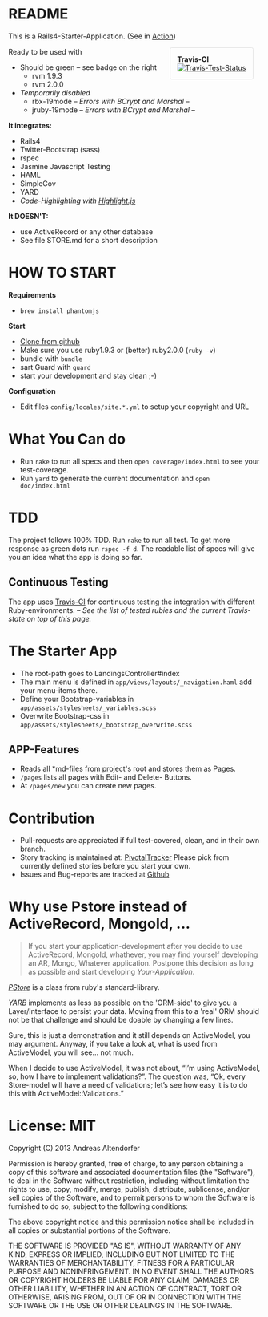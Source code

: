 README
======

This is a Rails4-Starter-Application.
(See in [Action](http://yarb.iboard.cc/))

<div style='float: right; padding: 1em; margin-right: 1em; border: 1px solid #ddd; border-radius: 0.25em; '>
<strong>Travis-CI</strong><br/>
<a href='https://travis-ci.org/iboard/yarb'><img src='https://travis-ci.org/iboard/yarb.png' alt='Travis-Test-Status'/></a>
</div>

Ready to be used with

  * Should be green – see badge on the right
    * rvm 1.9.3
    * rvm 2.0.0
  * _Temporarily disabled_
    * rbx-19mode – _Errors with BCrypt and Marshal_ –
    * jruby-19mode – _Errors with BCrypt and Marshal_ –

**It integrates:**

  * Rails4
  * Twitter-Bootstrap (sass) 
  * rspec
  * Jasmine Javascript Testing
  * HAML
  * SimpleCov
  * YARD
  * _Code-Highlighting with
    [Highlight.js](https://github.com/isagalaev/highlight.js)_

**It DOESN'T:**

  * use ActiveRecord or any other database
  * See file STORE.md for a short description

HOW TO START
============

**Requirements**

  * `brew install phantomjs`

**Start**

  * [Clone from github](https://github.com/iboard/yarb)
  * Make sure you use ruby1.9.3 or (better) ruby2.0.0 (`ruby -v`)
  * bundle with `bundle`
  * sart Guard with `guard`
  * start your development and stay clean ;-)

**Configuration**

  * Edit files `config/locales/site.*.yml` to setup your copyright and URL

What You Can do
===============

  * Run `rake` to run all specs and then `open coverage/index.html` to see your test-coverage.
  * Run `yard` to generate the current documentation and `open doc/index.html`

TDD
===

The project follows 100% TDD. Run `rake` to run all test.
To get more response as green dots run `rspec -f d`. The readable list
of specs will give you an idea what the app is doing so far.

Continuous Testing
------------------

The app uses [Travis-CI](https://travis-ci.org/iboard/yarb) for continuous testing
the integration with different Ruby-environments. – _See the list of
tested rubies and the current Travis-state on top of this page._

The Starter App
===============

  * The root-path goes to LandingsController#index
  * The main menu is defined in `app/views/layouts/_navigation.haml` add your menu-items there.
  * Define your Bootstrap-variables in `app/assets/stylesheets/_variables.scss`
  * Overwrite Bootstrap-css in `app/assets/stylesheets/_bootstrap_overwrite.scss`
  
APP-Features
------------

  * Reads all *md-files from project's root and stores them as Pages.
  * `/pages` lists all pages with Edit- and Delete- Buttons.
  * At `/pages/new` you can create new pages.

Contribution
============
  
  * Pull-requests are appreciated if full test-covered, clean, and in
    their own branch.
  * Story tracking is maintained at:
    [PivotalTracker](https://www.pivotaltracker.com/projects/891652/overview)
    Please pick from currently defined stories before you start your
    own.
  * Issues and Bug-reports are tracked at 
    [Github](https://github.com/iboard/yarb/issues)


Why use Pstore instead of ActiveRecord, MongoId, ...
====================================================

> If you start your application-development after you decide to use
> ActiveRecord, MongoId, whathever, you may find yourself developing
> an AR, Mongo, Whatever application.
> Postpone this decision as long as possible and start developing
> *Your-Application*. 

*[PStore](http://ruby-doc.org/stdlib-1.9.3/libdoc/pstore/rdoc/PStore.html)* is a class from ruby's standard-library.

_YARB_ implements as less as possible on the
'ORM-side' to give you a Layer/Interface to persist your data.
Moving from this to a 'real' ORM should not be that challenge and
should be doable by changing a few lines.

Sure, this is just a demonstration and it still depends on ActiveModel,
you may argument. Anyway, if you take a look at, what is used from
ActiveModel, you will see… not much.

When I decide to use ActiveModel, it was not about, “I’m using
ActiveModel, so, how I have to implement validations?”. The question
was, “Ok, every Store-model will have a need of validations; let’s see 
how easy it is to do this with ActiveModel::Validations.”


License: MIT
============

Copyright (C) 2013 Andreas Altendorfer

Permission is hereby granted, free of charge, to any person obtaining
a copy of this software and associated documentation files (the "Software"),
to deal in the Software without restriction, including without limitation
the rights to use, copy, modify, merge, publish, distribute, sublicense,
and/or sell copies of the Software, and to permit persons to whom the 
Software is furnished to do so, subject to the following conditions:

The above copyright notice and this permission notice shall be included
in all copies or substantial portions of the Software.

THE SOFTWARE IS PROVIDED "AS IS", WITHOUT WARRANTY OF ANY KIND,
EXPRESS OR IMPLIED, INCLUDING BUT NOT LIMITED TO THE WARRANTIES
OF MERCHANTABILITY, FITNESS FOR A PARTICULAR PURPOSE AND NONINFRINGEMENT.
IN NO EVENT SHALL THE AUTHORS OR COPYRIGHT HOLDERS BE LIABLE FOR ANY CLAIM,
DAMAGES OR OTHER LIABILITY, WHETHER IN AN ACTION OF CONTRACT,
TORT OR OTHERWISE, ARISING FROM, OUT OF OR IN CONNECTION WITH THE SOFTWARE
OR THE USE OR OTHER DEALINGS IN THE SOFTWARE.


